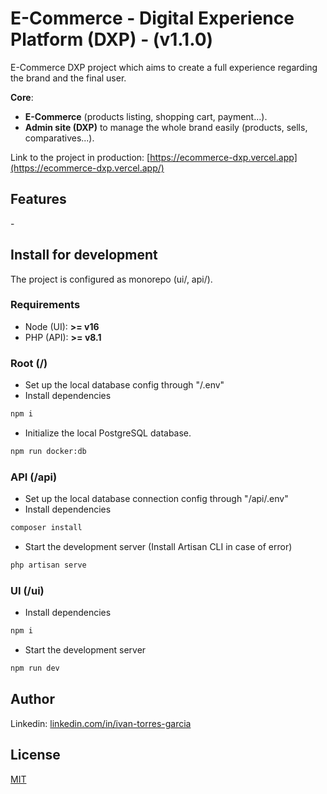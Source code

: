 # E-Commerce - Digital Experience Platform (DXP) - (v1.1.0)

E-Commerce DXP project which aims to create a full experience regarding the brand and the final user.

**Core**:
* **E-Commerce** (products listing, shopping cart, payment...).
* **Admin site (DXP)** to manage the whole brand easily (products, sells, comparatives...).

Link to the project in production: [https://ecommerce-dxp.vercel.app](https://ecommerce-dxp.vercel.app/)

## Features
\-

## Install for development
The project is configured as monorepo (ui/, api/).

### Requirements
* Node (UI): **>= v16**
* PHP (API): **>= v8.1**

### Root (/)
* Set up the local database config through "/.env"
* Install dependencies
```bash
npm i
```
* Initialize the local PostgreSQL database.
```bash
npm run docker:db
```

### API (/api)
* Set up the local database connection config through "/api/.env"
* Install dependencies
```bash
composer install
```
* Start the development server (Install Artisan CLI in case of error)
```bash
php artisan serve
```

### UI (/ui)
* Install dependencies
```bash
npm i
```
* Start the development server
```bash
npm run dev
```

## Author
Linkedin: [linkedin.com/in/ivan-torres-garcia](linkedin.com/in/ivan-torres-garcia)

## License
[MIT](https://choosealicense.com/licenses/mit/)